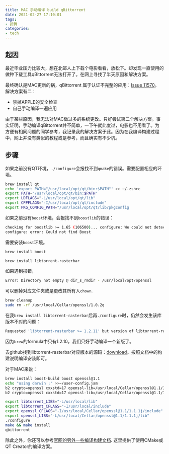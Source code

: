 ```yaml
---
title: MAC 手动编译 build qBittorrent
date: 2021-02-27 17:10:01
tags:
- 折腾
categories:
- tech
---
```


## 起因

最近毕业压力比较大，想在北邮人上下载个电影看看，放松下。却发现一直使用的做种下载工具qBittorrent无法打开了。在网上寻找了半天原因和解决方案。

最终确认是MAC更新的锅，qBittorrent 属于认证不完整的应用：[Issue 11570](https://github.com/qbittorrent/qBittorrent/issues/11570)。
解决方案有二：
- 禁掉APPLE的安全检查
- 自己手动编译一遍应用

由于某些原因，我无法对MAC做过多的系统更改。只好尝试第二个解决方案。事实证明，手动编译qBittorrent并不简单，一下午就此度过，电影也不用看了。为方便有相同问题的同学参考，我记录我的解决方案于此。因为在我编译构建过程中，网上并没有类似的教程或是参考，而且确实有不少坑。

## 步骤

如果之前没有QT环境，`./configure`会报找不到`qmake`的错误。需要配置相应的环境。
```bash
brew install qt
echo 'export PATH="/usr/local/opt/qt/bin:$PATH"' >> ~/.zshrc
export PATH="/usr/local/opt/qt/bin:$PATH"
export LDFLAGS="-L/usr/local/opt/qt/lib"
export CPPFLAGS="-I/usr/local/opt/qt/include"
export PKG_CONFIG_PATH="/usr/local/opt/qt/lib/pkgconfig
```

如果之前没有`boost`环境，会报找不到`boostlib`的错误：

```bash
checking for boostlib >= 1.65 (106500)... configure: We could not detect the boost libraries (version 1.65 or higher). If you have a staged boost library (still not installed) please specify $BOOST_ROOT in your environment and do not give a PATH to --with-boost option.  If you are sure you have boost installed, then check your version number looking in <boost/version.hpp>. See http://randspringer.de/boost for more documentation.
configure: error: Could not find Boost
```

需要安装`boost`环境。

```bash
brew install boost
```

```bash
brew install libtorrent-rasterbar
```

如果遇到报错，

```bash
Error: Directory not empty @ dir_s_rmdir - /usr/local/opt/openssl
```

可以删掉对应文件夹或是更改其所有人`chown`.

```bash
brew cleanup
sudo rm -rf /usr/local/Cellar/openssl/1.0.2q
```

在我`brew install libtorrent-rasterbar`后再`./configure`时，仍然会发生该库版本不对的问题：

```bash
Requested 'libtorrent-rasterbar >= 1.2.11' but version of libtorrent-rasterbar is 1.2.10
```

因为`brew`的formula中只有1.2.10，我们只好手动编译一个新版了。

去github找到libtorrent-rasterbar对应版本的源码：[download](https://github.com/arvidn/libtorrent/releases/tag/v1.2.11)。按照文档中的构建说明编译安装即可。

对于MAC来说：

```bash
brew install boost-build boost openssl@1.1
echo "using darwin ;" >>~/user-config.jam
b2 crypto=openssl cxxstd=17 openssl-lib=/usr/local/Cellar/openssl@1.1/1.1.1j/lib openssl-include=/usr/local/Cellar/openssl@1.1/1.1.1j/include release
b2 crypto=openssl cxxstd=17 openssl-lib=/usr/local/Cellar/openssl@1.1/1.1.1j/lib openssl-include=/usr/local/Cellar/openssl@1.1/1.1.1j/include install --prefix=/usr/local
```


```bash
export libtorrent_LIBS="-L/usr/local/lib"
export libtorrent_CFLAGS="-I/usr/local/include"
export openssl_CFLAGS="-I/usr/local/Cellar/openssl@1.1/1.1.1j/include"
export openssl_LIBS="-L/usr/local/Cellar/openssl@1.1/1.1.1j/lib"
./configure
make && make install
qbittorrent
```

<!-- ```bash
Undefined symbols for architecture x86_64:
  "_EVP_sha512"
``` -->

除此之外，你还可以参考[官网的另外一些编译构建文档](https://github.com/qbittorrent/qBittorrent/wiki#compilation). 这里提供了使用CMake或QT Creator的编译方案。
